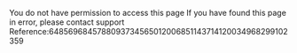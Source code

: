 You do not have permission to access this page If you have found this page in error, please contact support Reference:6485696845788093734565012006851143714120034968299102359